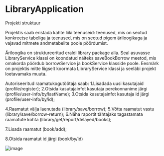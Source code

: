 # LibraryApplication
Projekti struktuur

Projektis saab eristada kahte liiki teenuseid: teenused, mis on seotud konkreetse tabeliga ja teenused, mis on seotud pigem äriloogikaga ja vajavad mitmete andmetabelite poole pöördumist. 

Äriloogika on struktureeritud eraldi library package alla.  Seal asuvasse LibraryService klassi on koondatud näiteks saveBookBorrow meetod, mis omakorda pöördub borrowService ja bookService klasside poole.  Eesmärk on projektis mitte liigselt koormata LibraryService klassi ja seeläbi projekt loetavamaks muuta.

Autoriseeritud raamatukogutöötaja saab: 
1.Lisadada uusi kasutajaid (profile/register); 
2.Otsida kasutajainfot kasutaja perekonnanime järgi (profile/user-info/by/lastName);
3.Otsida kasutajainfot kasutaja id järgi (profile/user-info/by/id);

 

4.Raamatut välja laenutada (library/save/borrow);
5.Võtta raamatut vastu (library/save/borrow-return);
6.Näha raportit tähtajaks tagastamata raamatute kohta (library/get/report/delayed/books);

 
7.Lisada raamatut (book/add);
 
8.Otsida raamatut id järgi (book/by/id)


![image](https://user-images.githubusercontent.com/103241074/210288894-b4a9fd5f-bc39-4f6c-bd39-7ecd2c0c61ca.png)

